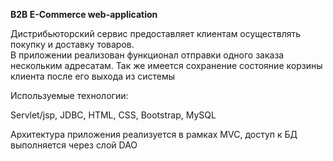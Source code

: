 <b>B2B E-Commerce web-application</b>

Дистрибьюторский сервис предоставляет клиентам осуществлять покупку и доставку товаров.<br/>
В приложении реализован функционал отправки одного заказа нескольким адресатам. 
Так же имеется сохранение состояние корзины клиента после его выхода из системы<br>
<p>Используемые технологии:</p>
Servlet/jsp, JDBC, HTML, CSS, Bootstrap, MySQL

Архитектура приложения реализуется в рамках MVC, доступ к БД выполняется через слой DAO
